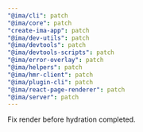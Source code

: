 ```yaml
---
"@ima/cli": patch
"@ima/core": patch
"create-ima-app": patch
"@ima/dev-utils": patch
"@ima/devtools": patch
"@ima/devtools-scripts": patch
"@ima/error-overlay": patch
"@ima/helpers": patch
"@ima/hmr-client": patch
"@ima/plugin-cli": patch
"@ima/react-page-renderer": patch
"@ima/server": patch
---
```


Fix render before hydration completed.

